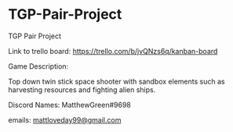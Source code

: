 # TGP-Pair-Project
TGP Pair Project

Link to trello board: https://trello.com/b/jvQNzs6q/kanban-board

Game Description:

Top down twin stick space shooter with sandbox elements such as harvesting resources and fighting alien ships.

Discord Names:
MatthewGreen#9698

emails:
mattloveday99@gmail.com